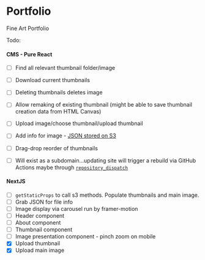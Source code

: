 # Portfolio

Fine Art Portfolio

Todo:
#### CMS - Pure React
* [ ] Find all relevant thumbnail folder/image
* [ ] Download current thumbnails
* [ ] Deleting thumbnails deletes image
* [ ] Allow remaking of existing thumbnail (might be able to save thumbnail creation data from HTML Canvas)
* [ ] Upload image/choose thumbnail/upload thumbnail
* [ ] Add info for image - [JSON stored on S3](https://dev.to/aws-builders/using-aws-s3-as-a-database-17l0)
* [ ] Drag-drop reorder of thumbnails
* [ ] Will exist as a subdomain...updating site will trigger a rebuild via GitHub Actions maybe through [`repository_dispatch`](https://stackoverflow.com/questions/68147899/whats-is-the-difference-between-repository-dispatch-and-workflow-dispatch-in-git)


#### NextJS
* [ ] `getStaticProps` to call s3 methods. Populate thumbnails and main image.
* [ ] Grab JSON for file info
* [ ] Image display via carousel run by framer-motion
* [ ] Header component
* [ ] About component
* [ ] Thumbnail component
* [ ] Image presentation component - pinch zoom on mobile
* [x] Upload thumbnail
* [x] Upload main image
